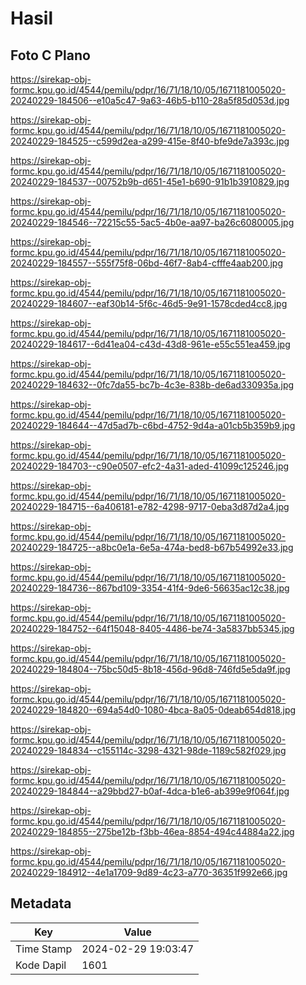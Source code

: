 # Hasil

## Foto C Plano

https://sirekap-obj-formc.kpu.go.id/4544/pemilu/pdpr/16/71/18/10/05/1671181005020-20240229-184506--e10a5c47-9a63-46b5-b110-28a5f85d053d.jpg

https://sirekap-obj-formc.kpu.go.id/4544/pemilu/pdpr/16/71/18/10/05/1671181005020-20240229-184525--c599d2ea-a299-415e-8f40-bfe9de7a393c.jpg

https://sirekap-obj-formc.kpu.go.id/4544/pemilu/pdpr/16/71/18/10/05/1671181005020-20240229-184537--00752b9b-d651-45e1-b690-91b1b3910829.jpg

https://sirekap-obj-formc.kpu.go.id/4544/pemilu/pdpr/16/71/18/10/05/1671181005020-20240229-184546--72215c55-5ac5-4b0e-aa97-ba26c6080005.jpg

https://sirekap-obj-formc.kpu.go.id/4544/pemilu/pdpr/16/71/18/10/05/1671181005020-20240229-184557--555f75f8-06bd-46f7-8ab4-cfffe4aab200.jpg

https://sirekap-obj-formc.kpu.go.id/4544/pemilu/pdpr/16/71/18/10/05/1671181005020-20240229-184607--eaf30b14-5f6c-46d5-9e91-1578cded4cc8.jpg

https://sirekap-obj-formc.kpu.go.id/4544/pemilu/pdpr/16/71/18/10/05/1671181005020-20240229-184617--6d41ea04-c43d-43d8-961e-e55c551ea459.jpg

https://sirekap-obj-formc.kpu.go.id/4544/pemilu/pdpr/16/71/18/10/05/1671181005020-20240229-184632--0fc7da55-bc7b-4c3e-838b-de6ad330935a.jpg

https://sirekap-obj-formc.kpu.go.id/4544/pemilu/pdpr/16/71/18/10/05/1671181005020-20240229-184644--47d5ad7b-c6bd-4752-9d4a-a01cb5b359b9.jpg

https://sirekap-obj-formc.kpu.go.id/4544/pemilu/pdpr/16/71/18/10/05/1671181005020-20240229-184703--c90e0507-efc2-4a31-aded-41099c125246.jpg

https://sirekap-obj-formc.kpu.go.id/4544/pemilu/pdpr/16/71/18/10/05/1671181005020-20240229-184715--6a406181-e782-4298-9717-0eba3d87d2a4.jpg

https://sirekap-obj-formc.kpu.go.id/4544/pemilu/pdpr/16/71/18/10/05/1671181005020-20240229-184725--a8bc0e1a-6e5a-474a-bed8-b67b54992e33.jpg

https://sirekap-obj-formc.kpu.go.id/4544/pemilu/pdpr/16/71/18/10/05/1671181005020-20240229-184736--867bd109-3354-41f4-9de6-56635ac12c38.jpg

https://sirekap-obj-formc.kpu.go.id/4544/pemilu/pdpr/16/71/18/10/05/1671181005020-20240229-184752--64f15048-8405-4486-be74-3a5837bb5345.jpg

https://sirekap-obj-formc.kpu.go.id/4544/pemilu/pdpr/16/71/18/10/05/1671181005020-20240229-184804--75bc50d5-8b18-456d-96d8-746fd5e5da9f.jpg

https://sirekap-obj-formc.kpu.go.id/4544/pemilu/pdpr/16/71/18/10/05/1671181005020-20240229-184820--694a54d0-1080-4bca-8a05-0deab654d818.jpg

https://sirekap-obj-formc.kpu.go.id/4544/pemilu/pdpr/16/71/18/10/05/1671181005020-20240229-184834--c155114c-3298-4321-98de-1189c582f029.jpg

https://sirekap-obj-formc.kpu.go.id/4544/pemilu/pdpr/16/71/18/10/05/1671181005020-20240229-184844--a29bbd27-b0af-4dca-b1e6-ab399e9f064f.jpg

https://sirekap-obj-formc.kpu.go.id/4544/pemilu/pdpr/16/71/18/10/05/1671181005020-20240229-184855--275be12b-f3bb-46ea-8854-494c44884a22.jpg

https://sirekap-obj-formc.kpu.go.id/4544/pemilu/pdpr/16/71/18/10/05/1671181005020-20240229-184912--4e1a1709-9d89-4c23-a770-36351f992e66.jpg


## Metadata

| Key        | Value               |
| ---------- | ------------------- |
| Time Stamp | 2024-02-29 19:03:47 |
| Kode Dapil | 1601                |



